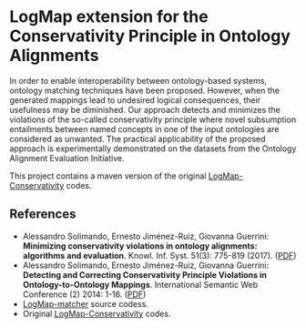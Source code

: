 # LogMap extension for the Conservativity Principle in Ontology Alignments

In order to enable interoperability between ontology-based systems, ontology matching techniques have been proposed. However, when the generated mappings lead to undesired logical consequences, their usefulness may be diminished. Our approach detects and minimizes the violations of the so-called conservativity principle where novel subsumption entailments between named concepts in one of the input ontologies are considered as unwanted. The practical applicability of the proposed approach is experimentally demonstrated on the datasets from the Ontology Alignment Evaluation Initiative.

This project contains a maven version of the original [LogMap-Conservativity](https://github.com/asolimando/logmap-conservativity) codes.

## References

- Alessandro Solimando, Ernesto Jiménez-Ruiz, Giovanna Guerrini:
**Minimizing conservativity violations in ontology alignments: algorithms and evaluation**. Knowl. Inf. Syst. 51(3): 775-819 (2017). ([PDF](https://www.cs.ox.ac.uk/files/8299/kais-conservativity.pdf))
- Alessandro Solimando, Ernesto Jiménez-Ruiz, Giovanna Guerrini:
**Detecting and Correcting Conservativity Principle Violations in Ontology-to-Ontology Mappings**. International Semantic Web Conference (2) 2014: 1-16. ([PDF](http://www.cs.ox.ac.uk/files/6647/conservativityLogMap.pdf))
- [LogMap-matcher](https://github.com/ernestojimenezruiz/logmap-matcher) source codess.
- Original [LogMap-Conservativity](https://github.com/asolimando/logmap-conservativity) codes.

